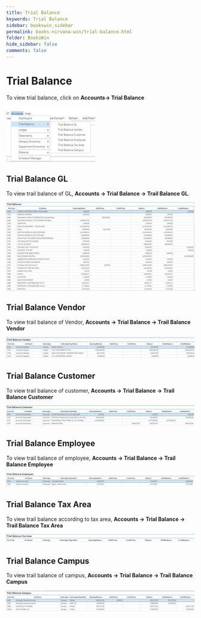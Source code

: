 ```yaml
---
title: Trial Balance
keywords: Trial Balance
sidebar: bookswin_sidebar
permalink: books-nirvana-win/trial-balance.html
folder: BooksWin
hide_sidebar: false
comments: false
---
```


# Trial Balance

To view trial balance, click on **Accounts-> Trial Balance**

![](/images/account-menu-trial-bal.jpg)

## Trial Balance GL

To view trail balance of GL, **Accounts -> Trial Balance -> Trail Balance GL**.

![](/images/account-menu-trial-bal-gl.jpg)


## Trial Balance Vendor

To view trail balance of Vendor, **Accounts -> Trial Balance -> Trail Balance Vendor**

![](/images/account-menu-trial-bal-vendor.jpg)

## Trial Balance Customer

To view trail balance of customer, **Accounts -> Trial Balance -> Trail Balance Customer**

![](/images/account-menu-trial-bal-customer.jpg)

## Trial Balance Employee

To view trail balance of employee, **Accounts -> Trial Balance -> Trail Balance Employee**

![](/images/account-menu-trial-bal-employee.jpg)


## Trial Balance Tax Area

To view trail balance according to tax area, **Accounts -> Trial Balance -> Trail Balance Tax Area**

![](/images/account-menu-trial-bal-tax-area.jpg)



## Trial Balance Campus

To view trail balance of campus, **Accounts -> Trial Balance -> Trail Balance Campus**

![](/images/account-menu-trial-bal-campus.jpg)



